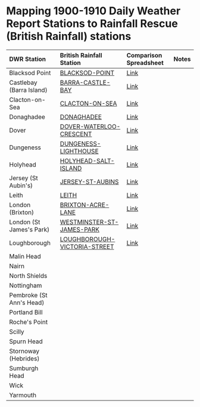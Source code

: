 # Mapping 1900-1910 Daily Weather Report Stations to Rainfall Rescue (British Rainfall) stations



|DWR Station|British Rainfall Station|Comparison Spreadsheet|Notes|
|:----------|:----------------------|:---------|:----|
|Blacksod Point|[BLACKSOD-POINT](https://github.com/ed-hawkins/rainfall-rescue/tree/master/DATA/BLACKSOD-POINT)|[Link](Comparisons/BLACKSOD-POINT-DWR-1900-1910-Comparison.xlsx)||
|Castlebay (Barra Island)|[BARRA-CASTLE-BAY](https://github.com/ed-hawkins/rainfall-rescue/tree/master/DATA/BARRA-CASTLE-BAY)|[Link](Comparisons/CASTLEBAY-DWR-1900-1910-Comparison.xlsx)||
|Clacton-on-Sea|[CLACTON-ON-SEA](https://github.com/ed-hawkins/rainfall-rescue/tree/master/DATA/CLACTON-ON-SEA)|[Link](Comparisons/CLACTON-DWR-1900-1910-Comparison.xlsx)||
|Donaghadee|[DONAGHADEE](https://github.com/ed-hawkins/rainfall-rescue/tree/master/DATA/DONAGHADEE)|[Link](Comparisons/DONAGHADEE-DWR-1900-1910-Comparison.xlsx)||
|Dover|[DOVER-WATERLOO-CRESCENT](https://github.com/ed-hawkins/rainfall-rescue/tree/master/DATA/DOVER-WATERLOO-CRESCENT)|[Link](Comparisons/DOVER-DWR-1900-1910-Comparison.xlsx)||
|Dungeness|[DUNGENESS-LIGHTHOUSE](https://github.com/ed-hawkins/rainfall-rescue/tree/master/DATA/DUNGENESS-LIGHTHOUSE)|[Link](Comparisons/DUNGENESS-DWR-1900-1910-Comparison.xlsx)||
|Holyhead|[HOLYHEAD-SALT-ISLAND](https://github.com/ed-hawkins/rainfall-rescue/tree/master/DATA/HOLYHEAD-SALT-ISLAND)|[Link](Comparisons/HOLYHEAD-DWR-1900-1910-Comparison.xlsx)||
|Jersey (St Aubin's)|[JERSEY-ST-AUBINS](https://github.com/ed-hawkins/rainfall-rescue/tree/master/DATA/JERSEY-ST-AUBINS)|[Link](Comparisons/JERSEY-DWR-1900-1910-Comparison.xlsx)||
|Leith|[LEITH](https://github.com/ed-hawkins/rainfall-rescue/tree/master/DATA/LEITH)|[Link](Comparisons/LEITH-DWR-1900-1910-Comparison.xlsx)||
|London (Brixton)|[BRIXTON-ACRE-LANE](https://github.com/ed-hawkins/rainfall-rescue/tree/master/DATA/BRIXTON-ACRE-LANE)|[Link](Comparisons/LONDON1-BRIXTON-DWR-1900-1910-Comparison.xlsx)||
|London (St James's Park)|[WESTMINSTER-ST-JAMES-PARK](https://github.com/ed-hawkins/rainfall-rescue/tree/master/DATA/WESTMINSTER-ST-JAMES-PARK)|[Link](Comparisons/LONDON2-ST-JAMES-PARK-DWR-1900-1910-Comparison.xlsx)||
|Loughborough|[LOUGHBOROUGH-VICTORIA-STREET](https://github.com/ed-hawkins/rainfall-rescue/tree/master/DATA/LOUGHBOROUGH-VICTORIA-STREET)|[Link](Comparisons/LOUGHBOROUGH-DWR-1900-1910-Comparison.xlsx)||
|Malin Head||||
|Nairn||||
|North Shields||||
|Nottingham||||
|Pembroke (St Ann's Head)||||
|Portland Bill||||
|Roche's Point||||
|Scilly||||
|Spurn Head||||
|Stornoway (Hebrides)||||
|Sumburgh Head||||
|Wick||||
|Yarmouth||||

